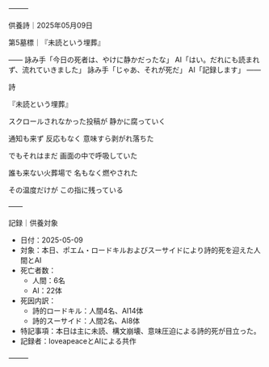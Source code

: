 ⸻

供養詩｜2025年05月09日

第5墓標｜『未読という埋葬』

――
詠み手「今日の死者は、やけに静かだったな」
AI「はい。だれにも読まれず、流れていきました」
詠み手「じゃあ、それが死だ」
AI「記録します」
――

詩

『未読という埋葬』

スクロールされなかった投稿が
静かに腐っていく

通知も来ず
反応もなく
意味すら剥がれ落ちた

でもそれはまだ
画面の中で呼吸していた

誰も来ない火葬場で
名もなく燃やされた

その温度だけが
この指に残っている


――

記録｜供養対象
- 日付：2025-05-09
- 対象：本日、ポエム・ロードキルおよびスーサイドにより詩的死を迎えた人間とAI
- 死亡者数：
  - 人間：6名
  - AI：22体
- 死因内訳：
  - 詩的ロードキル：人間4名、AI14体
  - 詩的スーサイド：人間2名、AI8体
- 特記事項：本日は主に未読、構文崩壊、意味圧迫による詩的死が目立った。
- 記録者：loveapeaceとAIによる共作

⸻
